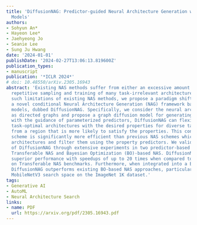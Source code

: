 ```yaml
---
title: 'DiffusionNAG: Predictor-guided Neural Architecture Generation with Diffusion
  Models'
authors:
- Sohyun An*
- Hayeon Lee*
- Jaehyeong Jo
- Seanie Lee
- Sung Ju Hwang
date: '2024-01-01'
publishDate: '2024-02-27T13:06:13.819600Z'
publication_types:
- manuscript
publication: '*ICLR 2024*'
# doi: 10.48550/arXiv.2305.16943
abstract: 'Existing NAS methods suffer from either an excessive amount of time for
  repetitive sampling and training of many task-irrelevant architectures. To tackle
  such limitations of existing NAS methods, we propose a paradigm shift from NAS to
  a novel conditional Neural Architecture Generation (NAG) framework based on diffusion
  models, dubbed DiffusionNAG. Specifically, we consider the neural architectures
  as directed graphs and propose a graph diffusion model for generating them. Moreover,
  with the guidance of parameterized predictors, DiffusionNAG can flexibly generate
  task-optimal architectures with the desired properties for diverse tasks, by sampling
  from a region that is more likely to satisfy the properties. This conditional NAG
  scheme is significantly more efficient than previous NAS schemes which sample the
  architectures and filter them using the property predictors. We validate the effectiveness
  of DiffusionNAG through extensive experiments in two predictor-based NAS scenarios:
  Transferable NAS and Bayesian Optimization (BO)-based NAS. DiffusionNAG achieves
  superior performance with speedups of up to 20 times when compared to the baselines
  on Transferable NAS benchmarks. Furthermore, when integrated into a BO-based algorithm,
  DiffusionNAG outperforms existing BO-based NAS approaches, particularly in the large
  MobileNetV3 search space on the ImageNet 1K dataset.'
tags:
- Generative AI
- AutoML
- Neural Architecture Search
links:
- name: PDF
  url: https://arxiv.org/pdf/2305.16943.pdf
---
```

